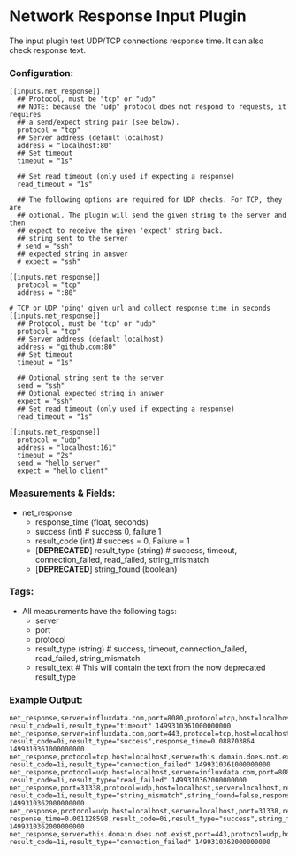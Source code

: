 # Network Response Input Plugin

The input plugin test UDP/TCP connections response time.
It can also check response text.

### Configuration:

```
[[inputs.net_response]]
  ## Protocol, must be "tcp" or "udp"
  ## NOTE: because the "udp" protocol does not respond to requests, it requires
  ## a send/expect string pair (see below).
  protocol = "tcp"
  ## Server address (default localhost)
  address = "localhost:80"
  ## Set timeout
  timeout = "1s"

  ## Set read timeout (only used if expecting a response)
  read_timeout = "1s"

  ## The following options are required for UDP checks. For TCP, they are
  ## optional. The plugin will send the given string to the server and then
  ## expect to receive the given 'expect' string back.
  ## string sent to the server
  # send = "ssh"
  ## expected string in answer
  # expect = "ssh"

[[inputs.net_response]]
  protocol = "tcp"
  address = ":80"

# TCP or UDP 'ping' given url and collect response time in seconds
[[inputs.net_response]]
  ## Protocol, must be "tcp" or "udp"
  protocol = "tcp"
  ## Server address (default localhost)
  address = "github.com:80"
  ## Set timeout
  timeout = "1s"

  ## Optional string sent to the server
  send = "ssh"
  ## Optional expected string in answer
  expect = "ssh"
  ## Set read timeout (only used if expecting a response)
  read_timeout = "1s"

[[inputs.net_response]]
  protocol = "udp"
  address = "localhost:161"
  timeout = "2s"
  send = "hello server"
  expect = "hello client"
```

### Measurements & Fields:

- net_response
    - response_time (float, seconds)
    - success (int) # success 0, failure 1
    - result_code (int) # success = 0, Failure = 1
    - [**DEPRECATED**] result_type (string) # success, timeout, connection_failed, read_failed, string_mismatch
    - [**DEPRECATED**] string_found (boolean)

### Tags:

- All measurements have the following tags:
    - server
    - port
    - protocol
    - result_type (string) # success, timeout, connection_failed, read_failed, string_mismatch
    - result_text # This will contain the text from the now deprecated result_type

### Example Output:

```
net_response,server=influxdata.com,port=8080,protocol=tcp,host=localhost,result_text="timeout" result_code=1i,result_type="timeout" 1499310361000000000
net_response,server=influxdata.com,port=443,protocol=tcp,host=localhost,result_text="success" result_code=0i,result_type="success",response_time=0.088703864 1499310361000000000
net_response,protocol=tcp,host=localhost,server=this.domain.does.not.exist,port=443,result_text="connection_failed" result_code=1i,result_type="connection_failed" 1499310361000000000
net_response,protocol=udp,host=localhost,server=influxdata.com,port=8080,result_text="read_failed" result_code=1i,result_type="read_failed" 1499310362000000000
net_response,port=31338,protocol=udp,host=localhost,server=localhost,result_text="string_mismatch" result_code=1i,result_type="string_mismatch",string_found=false,response_time=0.00242682 1499310362000000000
net_response,protocol=udp,host=localhost,server=localhost,port=31338,result_text="success" response_time=0.001128598,result_code=0i,result_type="success",string_found=true 1499310362000000000
net_response,server=this.domain.does.not.exist,port=443,protocol=udp,host=localhost,result_text="connection_failed" result_code=1i,result_type="connection_failed" 1499310362000000000
```
